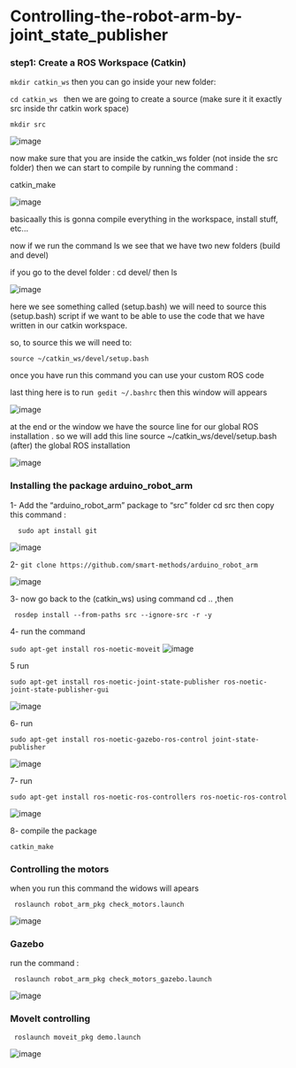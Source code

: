 # Controlling-the-robot-arm-by-joint_state_publisher



### step1: Create a ROS Workspace (Catkin)

```mkdir catkin_ws```
then you can go inside your new folder:

```cd catkin_ws ```
then we are going to create a source (make sure it it exactly src inside thr catkin work space)

```mkdir src```

![image](https://github.com/user-attachments/assets/aab89254-1c5e-42bb-8864-a55d6fb27e9f)


now make sure that you are inside the catkin_ws folder (not inside the src folder) then we can start to compile by running the command :

catkin_make


![image](https://github.com/user-attachments/assets/8a619c9a-a412-4161-972f-f18f962a3168)


basicaally this is gonna compile everything in the workspace, install stuff, etc...

now if we run the command ls we see that we have two new folders (build and devel)

if you go to the devel folder : cd devel/ then ls


![image](https://github.com/user-attachments/assets/065e97a9-87dc-458a-8e29-13764cebf5aa)








here we see something called (setup.bash) we will need to source this (setup.bash) script if we want to be able to use the code that we have written in our catkin workspace.

so, to source this we will need to:

```source ~/catkin_ws/devel/setup.bash```

once you have run this command you can use your custom ROS code

last thing here is to run``` gedit ~/.bashrc``` then this window will appears


![image](https://github.com/user-attachments/assets/61755258-e034-49d9-96e0-b74387e2f2d6)



at the end or the window we have the source line for our global ROS installation . so we will add this line source ~/catkin_ws/devel/setup.bash (after) the global ROS installation


![image](https://github.com/user-attachments/assets/594daabf-6f7d-4da9-9fc2-33ce9e69ac6e)









### Installing the package arduino_robot_arm


1-  Add the “arduino_robot_arm” package to “src” folder cd src then copy this command :

```   sudo apt install git    ```

![image](https://github.com/user-attachments/assets/26b4f6b6-0d21-4512-9077-e7189a68abef)



2-  ``` git clone https://github.com/smart-methods/arduino_robot_arm   ```


![image](https://github.com/user-attachments/assets/8187d130-9bd4-4ae2-ad21-e87c29f69db9)




3-     now go back to the (catkin_ws) using command  cd .. ,then

```  rosdep install --from-paths src --ignore-src -r -y    ```

4- run the command

``` sudo apt-get install ros-noetic-moveit ```
![image](https://github.com/user-attachments/assets/dd5a08c3-168f-4106-942e-bef84a0c359a)



5 run

``` sudo apt-get install ros-noetic-joint-state-publisher ros-noetic-joint-state-publisher-gui ```

![image](https://github.com/user-attachments/assets/2d54ff23-14ec-4d8f-9d9d-498ce6729a36)


6-  run

``` sudo apt-get install ros-noetic-gazebo-ros-control joint-state-publisher  ```

![image](https://github.com/user-attachments/assets/01ca94dc-cbbb-4eca-827e-dbeecdebaa18)




7- run

``` sudo apt-get install ros-noetic-ros-controllers ros-noetic-ros-control  ```

![image](https://github.com/user-attachments/assets/51c2f861-c466-4680-b956-c2b3049fadfe)



8- compile the package

``` catkin_make ```

### Controlling the motors

when you run this command the widows will apears

```  roslaunch robot_arm_pkg check_motors.launch  ```

![image](https://github.com/user-attachments/assets/38e24a66-d383-4ba9-994e-56cf01665f54)


### Gazebo


run the command :

```  roslaunch robot_arm_pkg check_motors_gazebo.launch  ```


![image](https://github.com/user-attachments/assets/e56b5881-89df-40c4-b7ac-303d1e34d1e0)



### MoveIt controlling

```  roslaunch moveit_pkg demo.launch  ```

![image](https://github.com/user-attachments/assets/09e97638-fd7b-4426-8577-6b8c163bcb63)









